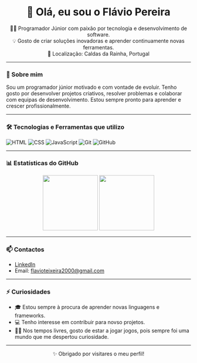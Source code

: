 <h1 align="center">👋 Olá, eu sou o Flávio Pereira</h1>

<p align="center">
    🧑‍💻 Programador Júnior com paixão por tecnologia e desenvolvimento de software.<br>
    💡 Gosto de criar soluções inovadoras e aprender continuamente novas ferramentas.<br>
    📍 Localização: Caldas da Rainha, Portugal
</p>

---

### 🚀 Sobre mim

Sou um programador júnior motivado e com vontade de evoluir. Tenho gosto por desenvolver projetos criativos, resolver problemas e colaborar com equipas de desenvolvimento. Estou sempre pronto para aprender e crescer profissionalmente.

---

### 🛠️ Tecnologias e Ferramentas que utilizo

![HTML](https://img.shields.io/badge/-HTML5-E34F26?style=flat&logo=html5&logoColor=white)
![CSS](https://img.shields.io/badge/-CSS3-1572B6?style=flat&logo=css3)
![JavaScript](https://img.shields.io/badge/-JavaScript-F7DF1E?style=flat&logo=javascript&logoColor=black)
![Git](https://img.shields.io/badge/-Git-F05032?style=flat&logo=git&logoColor=white)
![GitHub](https://img.shields.io/badge/-GitHub-181717?style=flat&logo=github)

---

### 📊 Estatísticas do GitHub

<p align="center">
  <img src="https://github-readme-stats.vercel.app/api?username=flaviopereira21&show_icons=true&theme=github_dark&hide_title=true" height="150">
  <img src="https://github-readme-stats.vercel.app/api/top-langs/?username=flaviopereira21&layout=compact&theme=github_dark" height="150">
</p>

---

### 📫 Contactos
- [LinkedIn](https://www.linkedin.com/in/fl%C3%A1vio-pereira-09b403260)
- Email: flavioteixeira2000@gmail.com

---

### ⚡ Curiosidades

- 🎓 Estou sempre à procura de aprender novas linguagens e frameworks.
- 💻 Tenho interesse em contribuir para novso projetos.
- 🚴‍♂️ Nos tempos livres, gosto de estar a jogar jogos, pois sempre foi uma mundo que me despertou curiosidade.

---

<p align="center">✨ Obrigado por visitares o meu perfil!</p>

